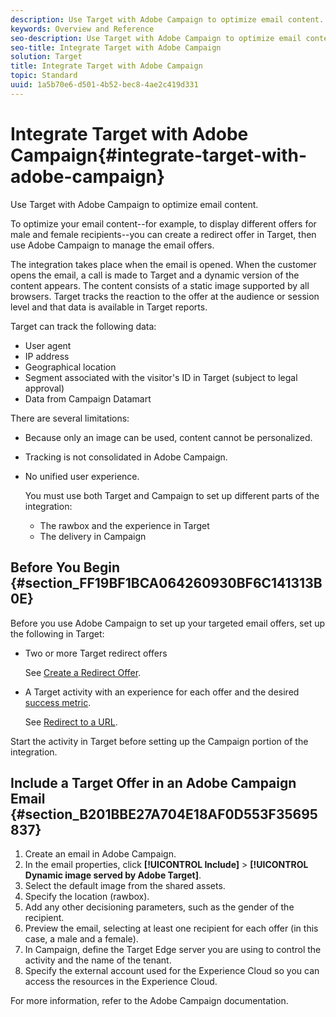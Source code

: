 ```yaml
---
description: Use Target with Adobe Campaign to optimize email content.
keywords: Overview and Reference
seo-description: Use Target with Adobe Campaign to optimize email content.
seo-title: Integrate Target with Adobe Campaign
solution: Target
title: Integrate Target with Adobe Campaign
topic: Standard
uuid: 1a5b70e6-d501-4b52-bec8-4ae2c419d331
---
```


# Integrate Target with Adobe Campaign{#integrate-target-with-adobe-campaign}

Use Target with Adobe Campaign to optimize email content.

To optimize your email content--for example, to display different offers for male and female recipients--you can create a redirect offer in Target, then use Adobe Campaign to manage the email offers.

The integration takes place when the email is opened. When the customer opens the email, a call is made to Target and a dynamic version of the content appears. The content consists of a static image supported by all browsers. Target tracks the reaction to the offer at the audience or session level and that data is available in Target reports.

Target can track the following data:

* User agent 
* IP address 
* Geographical location 
* Segment associated with the visitor's ID in Target (subject to legal approval) 
* Data from Campaign Datamart

There are several limitations:

* Because only an image can be used, content cannot be personalized. 
* Tracking is not consolidated in Adobe Campaign. 
* No unified user experience.

  You must use both Target and Campaign to set up different parts of the integration:

    * The rawbox and the experience in Target 
    * The delivery in Campaign

## Before You Begin {#section_FF19BF1BCA064260930BF6C141313B0E}

Before you use Adobe Campaign to set up your targeted email offers, set up the following in Target:

* Two or more Target redirect offers

  See [Create a Redirect Offer](https://marketing.adobe.com/resources/help/en_US/target/target/t_offer_redirect.html). 
* A Target activity with an experience for each offer and the desired [success metric](https://marketing.adobe.com/resources/help/en_US/target/target/r_success_metrics.html).

  See [Redirect to a URL](https://marketing.adobe.com/resources/help/en_US/target/target/t_redirect_offer.html).

Start the activity in Target before setting up the Campaign portion of the integration.

## Include a Target Offer in an Adobe Campaign Email {#section_B201BBE27A704E18AF0D553F35695837}

1. Create an email in Adobe Campaign. 
1. In the email properties, click **[!UICONTROL Include]** > **[!UICONTROL Dynamic image served by Adobe Target]**. 
1. Select the default image from the shared assets. 
1. Specify the location (rawbox). 
1. Add any other decisioning parameters, such as the gender of the recipient. 
1. Preview the email, selecting at least one recipient for each offer (in this case, a male and a female). 
1. In Campaign, define the Target Edge server you are using to control the activity and the name of the tenant. 
1. Specify the external account used for the Experience Cloud so you can access the resources in the Experience Cloud.

For more information, refer to the Adobe Campaign documentation. 
